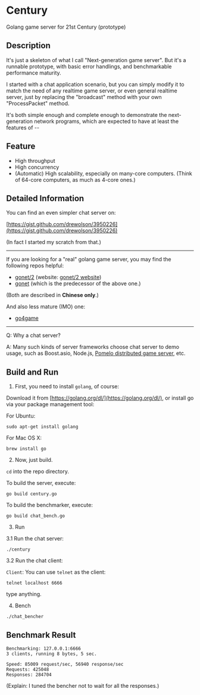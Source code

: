 # Century
Golang game server for 21st Century (prototype)

## Description

It's just a skeleton of what I call "Next-generation game server". But it's a runnable prototype, with basic error handlings, and benchmarkable performance maturity.

I started with a chat application scenario, but you can simply modify it to match the need of any realtime game server, or even general realtime server, just by replacing the "broadcast" method with your own "ProcessPacket" method.

It's both simple enough and complete enough to demonstrate the next-generation network programs, which are expected to have at least the features of -- 

## Feature

* High throughput
* High concurrency
* (Automatic) High scalability, especially on many-core computers. (Think of 64-core computers, as much as 4-core ones.)

## Detailed Information

You can find an even simpler chat server on:

[https://gist.github.com/drewolson/3950226](https://gist.github.com/drewolson/3950226)

(In fact I started my scratch from that.)

----------------

If you are looking for a "real" golang game server, you may find the following repos helpful:

* [gonet/2](https://github.com/gonet2) (website: [gonet/2 website](http://gonet2.github.io/))
* [gonet](https://github.com/xtaci/gonet) (which is the predecessor of the above one.)

(Both are described in **Chinese only**.)

And also less mature (IMO) one:

* [go4game](https://github.com/kasworld/go4game)

----------------

Q: Why a chat server?

A: Many such kinds of server frameworks choose chat server to demo usage, such as Boost.asio, Node.js, [Pomelo distributed game server](https://github.com/NetEase/pomelo), etc.

## Build and Run

1) First, you need to install `golang`, of course:

Download it from [https://golang.org/dl/](https://golang.org/dl/), or install go via your package management tool:

For Ubuntu:

```
sudo apt-get install golang
```

For Mac OS X:

```
brew install go
```

2) Now, just build.

`cd` into the repo directory.

To build the server, execute:

```
go build century.go
```

To build the benchmarker, execute:

```
go build chat_bench.go
```

3) Run

3.1 Run the chat server:

```
./century
```

3.2 Run the chat client:

`Client`: You can use `telnet` as the client:

```
telnet localhost 6666 
```

type anything.

4) Bench

```
./chat_bencher
```

## Benchmark Result

```
Benchmarking: 127.0.0.1:6666
3 clients, running 8 bytes, 5 sec.

Speed: 85009 request/sec, 56940 response/sec
Requests: 425048
Responses: 284704
```

(Explain: I tuned the bencher not to wait for all the responses.)

